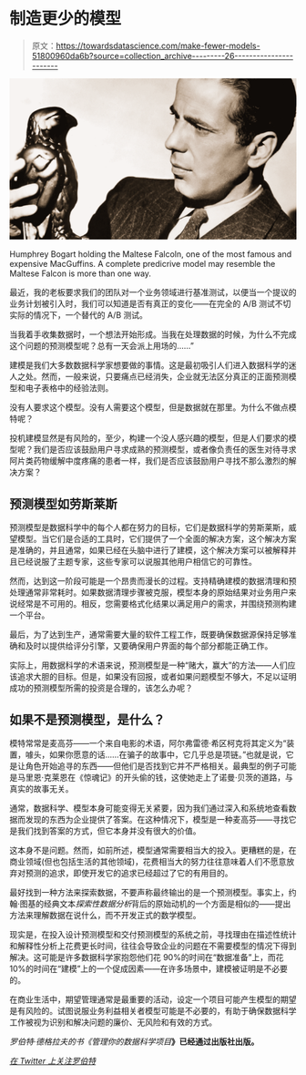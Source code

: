# 制造更少的模型

> 原文：<https://towardsdatascience.com/make-fewer-models-51800960da6b?source=collection_archive---------26----------------------->

![](img/6bc403acf65ea7cc3f8b745c92d1093d.png)

Humphrey Bogart holding the Maltese Falcoln, one of the most famous and expensive MacGuffins. A complete predicrive model may resemble the Maltese Falcon is more than one way.

最近，我的老板要求我们的团队对一个业务领域进行基准测试，以便当一个提议的业务计划被引入时，我们可以知道是否有真正的变化——在完全的 A/B 测试不切实际的情况下，一个替代的 A/B 测试。

当我着手收集数据时，一个想法开始形成。当我在处理数据的时候，为什么不完成这个问题的预测模型呢？总有一天会派上用场的……”

建模是我们大多数数据科学家想要做的事情。这是最初吸引人们进入数据科学的迷人之处。然而，一般来说，只要痛点已经消失，企业就无法区分真正的正面预测模型和电子表格中的经验法则。

没有人要求这个模型。没有人需要这个模型，但是数据就在那里。为什么不做点模特呢？

投机建模显然是有风险的，至少，构建一个没人感兴趣的模型，但是人们要求的模型呢？我们是否应该鼓励用户寻求成熟的预测模型，或者像负责任的医生对待寻求阿片类药物缓解中度疼痛的患者一样，我们是否应该鼓励用户寻找不那么激烈的解决方案？

## 预测模型如劳斯莱斯

预测模型是数据科学中的每个人都在努力的目标，它们是数据科学的劳斯莱斯，威望模型。当它们是合适的工具时，它们提供了一个全面的解决方案，这个解决方案是准确的，并且通常，如果已经在头脑中进行了建模，这个解决方案可以被解释并且已经说服了主题专家，这些专家可以说服其他用户相信它的可靠性。

然而，达到这一阶段可能是一个昂贵而漫长的过程。支持精确建模的数据清理和预处理通常非常耗时。如果数据清理步骤被克服，模型本身的原始结果对业务用户来说经常是不可用的。相反，您需要格式化结果以满足用户的需求，并围绕预测构建一个平台。

最后，为了达到生产，通常需要大量的软件工程工作，既要确保数据源保持足够准确和及时以提供给评分引擎，又要确保用户界面的每个部分都能正确工作。

实际上，用数据科学的术语来说，预测模型是一种“赌大，赢大”的方法——人们应该追求大胆的目标。但是，如果没有回报，或者如果问题模型不够大，不足以证明成功的预测模型所需的投资是合理的，该怎么办呢？

## 如果不是预测模型，是什么？

模特常常是麦高芬——一个来自电影的术语，阿尔弗雷德·希区柯克将其定义为“装置，噱头，如果你愿意的话……在骗子的故事中，它几乎总是项链。”也就是说，它是让角色开始追寻的东西——但他们是否找到它并不严格相关。最典型的例子可能是马里恩·克莱恩在《惊魂记》的开头偷的钱，这使她走上了诺曼·贝茨的道路，与真实的故事无关。

通常，数据科学、模型本身可能变得无关紧要，因为我们通过深入和系统地查看数据而发现的东西为企业提供了答案。在这种情况下，模型是一种麦高芬——寻找它是我们找到答案的方式，但它本身并没有很大的价值。

这本身不是问题。然而，如前所述，模型通常需要相当大的投入。更糟糕的是，在商业领域(但也包括生活的其他领域)，花费相当大的努力往往意味着人们不愿意放弃对预测的追求，即使开发它的追求已经超过了它的有用目的。

最好找到一种方法来探索数据，不要声称最终输出的是一个预测模型。事实上，约翰·图基的经典文本*探索性数据分析*背后的原始动机的一个方面是相似的——提出方法来理解数据在说什么，而不开发正式的数学模型。

现实是，在投入设计预测模型和交付预测模型的系统之前，寻找理由在描述性统计和解释性分析上花费更长时间，往往会导致企业的问题在不需要模型的情况下得到解决。这可能是许多数据科学家抱怨他们花 90%的时间在“数据准备”上，而花 10%的时间在“建模”上的一个促成因素——在许多场景中，建模被证明是不必要的。

在商业生活中，期望管理通常是最重要的活动，设定一个项目可能产生模型的期望是有风险的。试图说服业务利益相关者模型可能是不必要的，有助于确保数据科学工作被视为识别和解决问题的廉价、无风险和有效的方式。

*罗伯特·德格拉夫的书《管理你的数据科学项目*[](https://www.bookdepository.com/Managing-Your-Data-Science-Projects/9781484249062)**》已经通过出版社出版。**

*[*在 Twitter 上关注罗伯特*](https://twitter.com/RobertdeGraaf2?source=post_page---------------------------)*